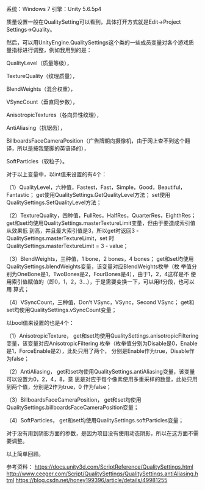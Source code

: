 系统：Windows 7
引擎：Unity 5.6.5p4

质量设置一般在QualitySetting可以看到，具体打开方式就是Edit->Project Settings->Quality。

然后，可以用UnityEngine.QualitySettings这个类的一些成员变量对各个游戏质量指标进行调整，例如我用到的是：

QualityLevel（质量等级），

TextureQuality（纹理质量），

BlendWeights（混合权重），

VSyncCount（垂直同步数），

AnisotropicTextures（各向异性纹理），

AntiAliasing（抗锯齿），

BillboardsFaceCameraPosition（广告牌朝向摄像机，由于网上查不到这个翻译，所以是按我蹩脚的英语译的），

SoftParticles（软粒子）。

对于以上变量中，以int值来设置的有4个：

（1）QualityLevel，六种值，Fastest，Fast，Simple，Good，Beautiful，Fantastic；
get使用QualitySettings.GetQualityLevel方法；
set使用QualitySettings.SetQualityLevel方法；

（2）TextureQuality，四种值，FullRes，HalfRes，QuarterRes，EighthRes；
get和set均使用QualitySettings.masterTextureLimit变量，但由于要造成索引值从效果低 到高，并且最大索引值是3，所以get时返回3 - QualitySettings.masterTextureLimit，set 时QualitySettings.masterTextureLimit = 3 - value；

（3）BlendWeights，三种值，1 bone，2 bones，4 bones；
get和set均使用QualitySettings.blendWeights变量，该变量对应BlendWeights枚举（枚 举值分别为OneBone是1，TwoBones是2，FourBones是4），由于1，2，4这样是不 便用索引值赋值的（即0，1，2，3...），于是需要变换一下，可以用if分段，也可以用 算式；

（4）VSyncCount，三种值，Don’t VSync，VSync，Second VSync；
get和set均使用QualitySettings.vSyncCount变量；

以bool值来设置的也是4个：

（1）AnisotropicTexture，
get和set均使用QualitySettings.anisotropicFiltering变量，该变量对应AnisotropicFiltering 枚举（枚举值分别为Disable是0，Enable是1，ForceEnable是2），此处只用了两个， 分别是Enable作为true，Disable作为false；

（2）AntiAliasing，
get和set均使用QualitySettings.antiAliasing变量，该变量可以设置为0，2，4，8，意 思是对应于每个像素使用多重采样的数量，此处只用到两个值，分别是2作为true，0 作为false；

（3）BillboardsFaceCameraPosition，
get和set均使用QualitySettings.billboardsFaceCameraPosition变量；

（4）SoftParticles，
get和set均使用QualitySettings.softParticles变量；

对于没有用到阴影方面的参数，是因为项目没有使用动态阴影，所以在这方面不需要调整。

以上简单回顾。

参考资料：
https://docs.unity3d.com/ScriptReference/QualitySettings.html
http://www.ceeger.com/Script/QualitySettings/QualitySettings.antiAliasing.html
https://blog.csdn.net/honey199396/article/details/49981255

